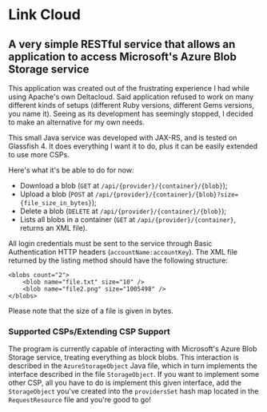 # Link Cloud
## A very simple RESTful service that allows an application to access Microsoft's Azure Blob Storage service

This application was created out of the frustrating experience I had while using Apache's own Deltacloud. Said
application refused to work on many different kinds of setups (different Ruby versions, different Gems versions, you
name it). Seeing as its development has seemingly stopped, I decided to make an alternative for my own needs.
 
This small Java service was developed with JAX-RS, and is tested on Glassfish 4. It does everything I want it to do,
plus it can be easily extended to use more CSPs.

Here's what it's be able to do for now:
* Download a blob (`GET` at `/api/{provider}/{container}/{blob}`);
* Upload a blob (`POST` at  `/api/{provider}/{container}/{blob}?size={file_size_in_bytes}`);
* Delete a blob (`DELETE` at `/api/{provider}/{container}/{blob}`);
* Lists all blobs in a container (`GET` at `/api/{provider}/{container}`, returns an XML file).

All login credentials must be sent to the service through Basic Authentication HTTP headers (`accountName:accountKey`).
The XML file returned by the listing method should have the following structure:

    <blobs count="2">
        <blob name="file.txt" size="10" />
        <blob name="file2.png" size="1005498" />
    </blobs>
    
Please note that the size of a file is given in bytes.

### Supported CSPs/Extending CSP Support

The program is currently capable of interacting with Microsoft's Azure Blob Storage service, treating everything as
block blobs. This interaction is described in the `AzureStorageObject` Java file, which in turn implements the
interface described in the file `StorageObject`. If you want to implement some other CSP, all you have to do is
implement this given interface, add the `StorageObject` you've created into the `providersSet` hash map located in the
`RequestResource` file and you're good to go!

